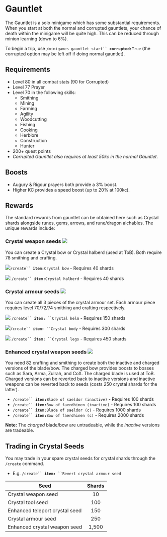 # Gauntlet

The Gauntlet is a solo minigame which has some substantial requirements. When you start at both the normal and corrupted gauntlets, your chance of death within the minigame will be quite high. This can be reduced through minion learning (down to 6%).

To begin a trip, use `/minigames gauntlet start`` `**`corrupted:`**`True` (the corrupted option may be left off if doing normal gauntlet).

## Requirements

* Level 80 in all combat stats (90 for Corrupted)
* Level 77 Prayer
* Level 70 in the following skills:
  * Smithing
  * Mining
  * Farming
  * Agility
  * Woodcutting
  * Fishing
  * Cooking
  * Herblore
  * Construction
  * Hunter
* 200+ quest points
* _Corrupted Gauntlet also requires at least 50kc in the normal Gauntlet_.

## Boosts

* Augury & Rigour prayers both provide a 3% boost.
* Higher KC provides a speed boost (up to 20% at 100kc).

## Rewards

The standard rewards from gauntlet can be obtained here such as Crystal shards alongside runes, gems, arrows, and rune/dragon alchables. The unique rewards include:

### Crystal weapon seeds ![](../.gitbook/assets/Crystal\_weapon\_seed.png)

You can create a Crystal bow or Crystal halberd (used at ToB). Both require 78 smithing and crafting.

![](../.gitbook/assets/Crystal\_bow.png)`/create`` `**`item:`**`Crystal bow` - Requires 40 shards

![](../.gitbook/assets/Crystal\_halberd.png) `/create`` `**`item:`**`Crystal halberd` - Requires 40 shards

### Crystal armour seeds ![](../.gitbook/assets/Crystal\_armour\_seed.png)

You can create all 3 pieces of the crystal armour set. Each armour piece requires level 70/72/74 smithing and crafting respectively.

&#x20;![](../.gitbook/assets/Crystal\_helm.png)  `/create`` `**`item:`**` ``Crystal helm` - Requires 150 shards

![](../.gitbook/assets/Crystal\_body.png)`/create`` `**`item:`**` ``Crystal body` - Requires 300 shards

&#x20; ![](../.gitbook/assets/Crystal\_legs.png)   `/create`` `**`item:`**` ``Crystal legs` - Requires 450 shards

### Enhanced crystal weapon seeds ![](../.gitbook/assets/Enhanced\_crystal\_weapon\_seed.png)

You need 82 crafting and smithing to create both the inactive and charged versions of the blade/bow. The charged bow provides boosts to bosses such as Sara, Arma, Zulrah, and CoX. The charged blade is used at ToB. Charged versions can be reverted back to inactive versions and inactive weapons can be reverted back to seeds (costs 250 crystal shards for the latter).

* `/create`` `**`item:`**`Blade of saeldor (inactive)` - Requires 100 shards&#x20;
* `/create`` `**`item:`**`Bow of faerdhinen (inactive)` - Requires 100 shards&#x20;
* `/create`` `**`item:`**`Blade of saeldor (c)` - Requires 1000 shards
* `/create`` `**`item:`**`Bow of faerdhinen (c)` - Requires 2000 shards

**Note:** The _charged_ blade/bow are untradeable, while the _inactive_ versions are tradeable.

## Trading in Crystal Seeds

You may trade in your spare crystal seeds for crystal shards through the `/create` command.

* E.g.  `/create`` `**`item:`**` ``Revert crystal armour seed`

| **Seed**                       | **Shards** |
| ------------------------------ | :--------: |
| Crystal weapon seed            |     10     |
| Crystal tool seed              |     100    |
| Enhanced teleport crystal seed |     150    |
| Crystal armour seed            |     250    |
| Enhanced crystal weapon seed   |    1,500   |
